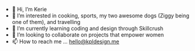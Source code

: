 - 👋 Hi, I’m Kerie
- 👀 I’m interested in cooking, sports, my two awesome dogs (Ziggy being one of them), and travelling
- 🌱 I’m currently learning coding and design through Skillcrush
- 💞️ I’m looking to collaborate on projects that empower women
- 📫 How to reach me ... hello@kpldesign.me

<!---
Ziggy0519/Ziggy0519 is a ✨ special ✨ repository because its `README.md` (this file) appears on your GitHub profile.
You can click the Preview link to take a look at your changes.
--->
